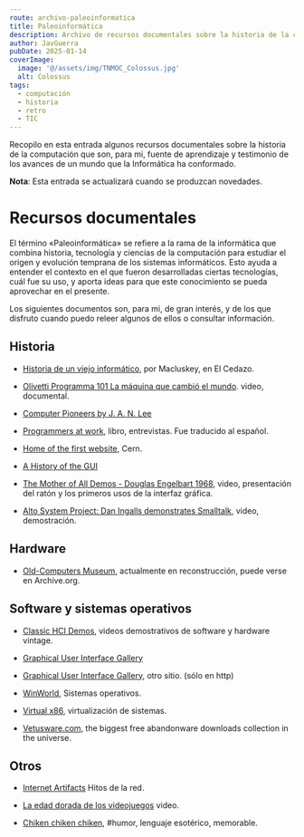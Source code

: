 ```yaml
---
route: archivo-paleoinformatica
title: Paleoinformática
description: Archivo de recursos documentales sobre la historia de la computación
author: JavGuerra
pubDate: 2025-01-14
coverImage:
  image: '@/assets/img/TNMOC_Colossus.jpg'
  alt: Colossus
tags: 
  - computación
  - historia
  - retro
  - TIC
---
```


Recopilo en esta entrada algunos recursos documentales sobre la historia de la computación que son, para mi, fuente de aprendizaje y testimonio de los avances de un mundo que la Informática ha conformado.

<span class="note">**Nota**: Esta entrada se actualizará cuando se produzcan novedades.</span>

# Recursos documentales

El término «Paleoinformática» se refiere a la rama de la informática que combina historia, tecnología y ciencias de la computación para estudiar el origen y evolución temprana de los sistemas informáticos. Esto ayuda a entender el contexto en el que fueron desarrolladas ciertas tecnologías, cuál fue su uso, y aporta ideas para que este conocimiento se pueda aprovechar en el presente.

Los siguientes documentos son, para mi, de gran interés, y de los que disfruto cuando puedo releer algunos de ellos o consultar información.

## Historia

- [Historia de un viejo informático](https://eltamiz.com/elcedazo/series/historia-de-un-viejo-informatico/), por Macluskey, en El Cedazo.

- [Olivetti Programma 101 La máquina que cambió el mundo](https://youtu.be/gm_XuJS7tZY?si=p2ZC-tkwG5LlDngx). video, documental.

- [Computer Pioneers by J. A. N. Lee](https://history.computer.org/pioneers/index.html)

- [Programmers at work](https://archive.org/details/programmersatwor00lamm_0), libro, entrevistas. Fue traducido al español.

- [Home of the first website](https://info.cern.ch/), Cern.

- [A History of the GUI](https://arstechnica.com/features/2005/05/gui/)

- [The Mother of All Demos - Douglas Engelbart 1968](https://www.youtube.com/playlist?list=PLCGFadV4FqU193yw84Q_5u35aCl25f6ru), video, presentación del ratón y los primeros usos de la interfaz gráfica.

- [Alto System Project: Dan Ingalls demonstrates Smalltalk](https://www.youtube.com/watch?v=uknEhXyZgsg), video, demostración.

## Hardware

- [Old-Computers Museum](https://www.old-computers.com/), actualmente en reconstrucción, puede verse en Archive.org.

## Software y sistemas operativos

- [Classic HCI Demos](https://jackrusher.com/classic-ux/), videos demostrativos de software y hardware vintage.

- [Graphical User Interface Gallery](https://guidebookgallery.org/screenshots)

- [Graphical User Interface Gallery](http://toastytech.com/guis/), otro sitio. (sólo en http)

- [WinWorld](https://winworldpc.com/library/operating-systems), Sistemas operativos.

- [Virtual x86](https://copy.sh/v86/), virtualización de sistemas.

- [Vetusware.com](https://vetusware.com/), the biggest free abandonware downloads collection in the universe.

## Otros

- [Internet Artifacts](https://neal.fun/internet-artifacts/) Hitos de la red.

- [La edad dorada de los videojuegos](https://youtu.be/5-5t11Qb3Uw?si=YELimIJHaX3hYpPj) video.

- [Chiken chiken chiken](https://youtu.be/yL_-1d9OSdk?si=NhS9jltk8CwSH1Ln), #humor, lenguaje esotérico, memorable.